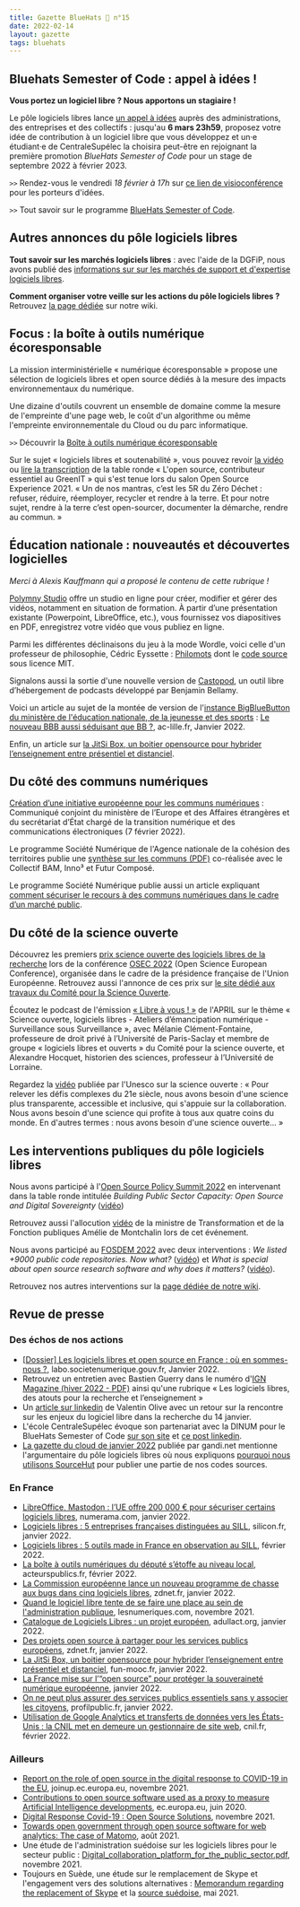 ```yaml
---
title: Gazette BlueHats 🧢 n°15
date: 2022-02-14
layout: gazette
tags: bluehats
---
```


## Bluehats Semester of Code : appel à idées !

**Vous portez un logiciel libre ?  Nous apportons un stagiaire !**

Le pôle logiciels libres lance [un appel à idées](https://communs.numerique.gouv.fr/bluehats/bluehats-semester-of-code/) auprès des administrations, des entreprises et des collectifs : jusqu'au **6 mars 23h59**, proposez votre idée de contribution à un logiciel libre que vous développez et un·e étudiant·e de CentraleSupélec la choisira peut-être en rejoignant la première promotion *BlueHats Semester of Code* pour un stage de septembre 2022 à février 2023.

`>>` Rendez-vous le vendredi *18 février à 17h* sur [ce lien de visioconférence](https://webinaire.numerique.gouv.fr//meeting/signin/362/creator/369/hash/84c9902a44b481830388d5d69c808eb669da0a5b) pour les porteurs d'idées.

`>>` Tout savoir sur le programme [BlueHats Semester of Code](https://man.sr.ht/~etalab/logiciels-libres/bluehats-semester-of-code.md).

## Autres annonces du pôle logiciels libres

**Tout savoir sur les marchés logiciels libres** : avec l'aide de la DGFiP, nous avons publié des [informations sur sur les marchés de support et d'expertise logiciels libres](https://communs.numerique.gouv.fr/utiliser/marches-interministeriels-support-expertise-logiciels-libres/).

**Comment organiser votre veille sur les actions du pôle logiciels libres ?** Retrouvez [la page dédiée](https://man.sr.ht/~etalab/logiciels-libres/veille.md) sur notre wiki.

## Focus : la boîte à outils numérique écoresponsable

La mission interministérielle « numérique écoresponsable » propose une sélection de logiciels libres et open source dédiés à la mesure des impacts environnementaux du numérique.

Une dizaine d'outils couvrent un ensemble de domaine comme la mesure de l'empreinte d'une page web, le coût d'un algorithme ou même l'empreinte environnementale du Cloud ou du parc informatique.

`>>` Découvrir la [Boîte à outils numérique écoresponsable](https://ecoresponsable.numerique.gouv.fr/publications/boite-outils/)

Sur le sujet « logiciels libres et soutenabilité », vous pouvez revoir [la vidéo](https://www.youtube.com/watch?v=opXYMFgbocs) ou [lire la transcription](https://www.librealire.org/l-open-source-contributeur-essentiel-au-greenit) de la table ronde « L'open source, contributeur essentiel au GreenIT » qui s'est tenue lors du salon Open Source Experience 2021. « Un de nos mantras, c’est les 5R du Zéro Déchet : refuser, réduire, réemployer, recycler et rendre à la terre. Et pour notre sujet, rendre à la terre c’est open-sourcer, documenter la démarche, rendre au commun. »

## Éducation nationale : nouveautés et découvertes logicielles

*Merci à Alexis Kauffmann qui a proposé le contenu de cette rubrique !*

[Polymny Studio](https://polymny.studio) offre un studio en ligne pour créer, modifier et gérer des vidéos, notamment en situation de formation. À partir d’une présentation existante (Powerpoint, LibreOffice, etc.), vous fournissez vos diapositives en PDF, enregistrez votre vidéo que vous publiez en ligne.

Parmi les différentes déclinaisons du jeu à la mode Wordle, voici celle d'un professeur de philosophie, Cédric Eyssette : [Philomots](https://eyssette.github.io/philomots/) dont le [code source](https://github.com/eyssette/philomots) sous licence MIT.

Signalons aussi la sortie d'une nouvelle version de [Castopod](https://castopod.org), un outil libre d’hébergement de podcasts développé par Benjamin Bellamy.

Voici un article au sujet de la montée de version de l'[instance BigBlueButton du ministère de l'éducation nationale, de la jeunesse et des sports](https://visio-agents.education.fr) : [Le nouveau BBB aussi séduisant que BB ?](https://dane.site.ac-lille.fr/2021/12/23/le-nouveau-bbb-aussi-seduisant-que-bb/), ac-lille.fr, Janvier 2022.

Enfin, un article sur [la JitSi Box, un boitier opensource pour hybrider l’enseignement entre présentiel et distanciel](https://www.fun-mooc.fr/fr/actualites/la-jitsi-box-un-boitier-opensource-pour-hybrider-lenseignement-e/).

## Du côté des communs numériques

[Création d’une initiative européenne pour les communs numériques](https://www.diplomatie.gouv.fr/fr/politique-etrangere-de-la-france/europe/la-presidence-francaise-du-conseil-de-l-union-europeenne/evenements-lies-a-la-presidence-francaise-du-conseil-de-l-union-europeenne/article/communique-conjoint-du-ministere-de-l-europe-et-des-affaires-etrangeres-et-du) : Communiqué conjoint du ministère de l’Europe et des Affaires étrangères et du secrétariat d’État chargé de la transition numérique et des communications électroniques (7 février 2022).

Le programme Société Numérique de l'Agence nationale de la cohésion des territoires publie une [synthèse sur les communs (PDF)](https://numerique-en-communs.fr/wp-content/uploads/2020/12/synthese-communs.pdf) co-réalisée avec le Collectif BAM, Inno³ et Futur Composé.

Le programme Société Numérique publie aussi un article expliquant [comment sécuriser le recours à des communs numériques dans le cadre d’un marché public](https://labo.societenumerique.gouv.fr/2021/07/12/comment-securiser-le-recours-a-des-communs-numeriques-dans-le-cadre-de-la-passation-dun-marche-public/).

## Du côté de la science ouverte

Découvrez les premiers [prix science ouverte des logiciels libres de la recherche](https://www.enseignementsup-recherche.gouv.fr/fr/remise-des-prix-science-ouverte-du-logiciel-libre-de-la-recherche-83576) lors de la conférence [OSEC 2022](https://osec2022.eu/) (Open Science European Conference), organisée dans le cadre de la présidence française de l'Union Européenne.  Retrouvez aussi l'annonce de ces prix sur [le site dédié aux travaux du Comité pour la Science Ouverte](https://www.ouvrirlascience.fr/remise-des-prix-science-ouverte-du-logiciel-libre-de-la-recherche/).

Écoutez le podcast de l'émission [« Libre à vous ! »](https://www.libreavous.org/130-science-ouverte-logiciels-libres-ateliers-d-emancipation-numerique) de l'APRIL sur le thème « Science ouverte, logiciels libres - Ateliers d’émancipation numérique - Surveillance sous Surveillance », avec Mélanie Clément-Fontaine, professeure de droit privé à l’Université de Paris-Saclay et membre de groupe « logiciels libres et ouverts » du Comité pour la science ouverte, et Alexandre Hocquet, historien des sciences, professeur à l’Université de Lorraine.

Regardez la [vidéo](https://www.youtube.com/watch?v=I3Wkvx_ZaFo) publiée par l'Unesco sur la science ouverte : « Pour relever les défis complexes du 21e siècle, nous avons besoin d'une science plus transparente, accessible et inclusive, qui s'appuie sur la collaboration. Nous avons besoin d'une science qui profite à tous aux quatre coins du monde. En d'autres termes : nous avons besoin d'une science ouverte… »

## Les interventions publiques du pôle logiciels libres

Nous avons participé à l'[Open Source Policy Summit 2022](https://summit.openforumeurope.org/) en intervenant dans la table ronde intitulée *Building Public Sector Capacity: Open Source and Digital Sovereignty* ([vidéo](https://www.youtube.com/watch?v=jtAS0h36ZNA))

Retrouvez aussi l'allocution [vidéo](https://www.youtube.com/watch?v=Rr-QcKqhoI8) de la ministre de Transformation et de la Fonction publiques Amélie de Montchalin lors de cet événement.

Nous avons participé au [FOSDEM 2022](https://fosdem.org/2022/) avec deux interventions : *We listed +9000 public code repositories. Now what?* ([vidéo](https://tube.numerique.gouv.fr/w/kh3pRKx5J66LyUeEPsuYUD)) et *What is special about open source research software and why does it matters?* ([vidéo](https://tube.numerique.gouv.fr/w/8L73DYsPZ2ztpd7Eis4EgV)).

Retrouvez nos autres interventions sur la [page dédiée de notre wiki](https://man.sr.ht/~etalab/logiciels-libres/ressources.md).

## Revue de presse
### Des échos de nos actions

- [[Dossier] Les logiciels libres et open source en France : où en sommes-nous ?](https://labo.societenumerique.gouv.fr/2022/01/27/dossier-les-logiciels-libres-et-open-source-en-france-ou-en-sommes-nous/), labo.societenumerique.gouv.fr, Janvier 2022.
- Retrouvez un entretien avec Bastien Guerry dans le numéro d'[IGN Magazine (hiver 2022 - PDF)](https://www.ign.fr/publications-de-l-ign/institut/kiosque/publications/IGN_Magazine/105/ign_mag_105.pdf) ainsi qu'une rubrique « Les logiciels libres, des atouts pour la recherche et l’enseignement »
- Un [article sur linkedin](https://www.linkedin.com/feed/update/urn:li:activity:6887744635700097024/) de Valentin Olive avec un retour sur la rencontre sur les enjeux du logiciel libre dans la recherche du 14 janvier.
- L'école CentraleSupélec évoque son partenariat avec la DINUM pour le BlueHats Semester of Code [sur son site](https://www.linkedin.com/posts/centralesupelec_d%C3%A9veloppement-de-logiciels-libres-lancez-vous-activity-6897829796701724672-QR7u/) et [ce post linkedin](https://www.centralesupelec.fr/fr/lancez-vous-dans-le-logiciel-libre-avec-centralesupelec-et-etalab).
- [La gazette du cloud de janvier 2022](https://news.gandi.net/fr/nl/la-gazette-du-cloud-janvier-22/) publiée par gandi.net mentionne l'argumentaire du pôle logiciels libres où nous expliquons [pourquoi nous utilisons SourceHut](https://man.sr.ht/~etalab/logiciels-libres/pourquoi-sourcehut.md) pour publier une partie de nos codes sources.

### En France

- [LibreOffice, Mastodon : l’UE offre 200 000 € pour sécuriser certains logiciels libres](https://www.numerama.com/tech/830709-libreoffice-mastodon-lue-offre-200-000-e-pour-securiser-certains-logiciels-libres.html), numerama.com, janvier 2022.
- [Logiciels libres : 5 entreprises françaises distinguées au SILL](https://www.silicon.fr/logiciels-libres-5-entreprises-francaises-sill-431025.html), silicon.fr, janvier 2022.
- [Logiciels libres : 5 outils made in France en observation au SILL](https://www.silicon.fr/5-logiciels-libres-made-in-france-observation-sill-431775.html), février 2022.
- [La boîte à outils numériques du député s’étoffe au niveau local](https://www.acteurspublics.fr/articles/la-boite-a-outils-numeriques-du-depute-setoffe-au-niveau-local), acteurspublics.fr, février 2022.
- [La Commission européenne lance un nouveau programme de chasse aux bugs dans cinq logiciels libres](https://www.zdnet.fr/blogs/l-esprit-libre/la-commission-europeenne-lance-un-nouveau-programme-de-chasse-aux-bugs-dans-cinq-logiciels-libres-39936139.htm), zdnet.fr, janvier 2022.
- [Quand le logiciel libre tente de se faire une place au sein de l'administration publique](https://www.lesnumeriques.com/vie-du-net/quand-le-logiciel-libre-tente-de-se-faire-une-place-au-sein-de-l-administration-publique-n171167.html), lesnumeriques.com, novembre 2021.
- [Catalogue de Logiciels Libres : un projet européen](https://adullact.org/breves/73-actualite/projet-libre-a-decouvrir/1055-catalogue-de-logiciels-libres-un-projet-europeen), adullact.org, janvier 2022.
- [Des projets open source à partager pour les services publics européens](https://www.zdnet.fr/blogs/l-esprit-libre/des-projets-open-source-a-partager-pour-les-services-publics-europeens-39935487.htm), zdnet.fr, janvier 2022.
- [La JitSi Box, un boitier opensource pour hybrider l’enseignement entre présentiel et distanciel](https://www.fun-mooc.fr/fr/actualites/la-jitsi-box-un-boitier-opensource-pour-hybrider-lenseignement-e/), fun-mooc.fr, janvier 2022.
- [La France mise sur l’“open source” pour protéger la souveraineté numérique européenne](https://www.acteurspublics.fr/articles/la-france-mise-sur-l-open-source-pour-proteger-la-souverainete-numerique-europeenne), janvier 2022.
- [On ne peut plus assurer des services publics essentiels sans y associer les citoyens](https://profilpublic.fr/blog/on-ne-peut-plus-assurer-des-services-publics-essentiels-sans-y-associer-les-citoyens/), profilpublic.fr, janvier 2022.
- [Utilisation de Google Analytics et transferts de données vers les États-Unis : la CNIL met en demeure un gestionnaire de site web](https://www.cnil.fr/fr/utilisation-de-google-analytics-et-transferts-de-donnees-vers-les-etats-unis-la-cnil-met-en-demeure), cnil.fr, février 2022.

### Ailleurs

- [Report on the role of open source in the digital response to COVID-19 in the EU](https://joinup.ec.europa.eu/collection/open-source-observatory-osor/reports), joinup.ec.europa.eu, novembre 2021.
- [Contributions to open source software used as a proxy to measure Artificial Intelligence developments](https://ec.europa.eu/newsroom/joinup/items/679787/default), ec.europa.eu, juin 2020.
- [Digital Response Covid-19 : Open Source Solutions](https://joinup.ec.europa.eu/collection/digital-response-covid-19/open-source-solutions), novembre 2021.
- [Towards open government through open source software for web analytics: The case of Matomo](https://jedem.org/index.php/jedem/article/view/650/522), août 2021.
- Une étude de l'administration suédoise sur les logiciels libres pour le secteur public : [Digital\_collaboration\_platform\_for\_the\_public\_sector.pdf](https://www.esamverka.se/download/18.4a6f5f6917d9204856518c5e/1639137082930/Digital%20collaboration%20platform%20for%20the%20public%20sector.pdf), novembre 2021.
- Toujours en Suède, une étude sur le remplacement de Skype et l'engagement vers des solutions alternatives : [Memorandum regarding the replacement of Skype](https://www.linkedin.com/posts/armanborghem_memorandum-regarding-the-replacement-of-skype-activity-6805047852675452928-4IW6/) et la [source suédoise](https://skatteverket.se/omoss/varverksamhet/rapporterremissvarochskrivelser/remissvar/2021/remissvar2021/8958696.5.3016b5d91791bf54679d41.html), mai 2021.
